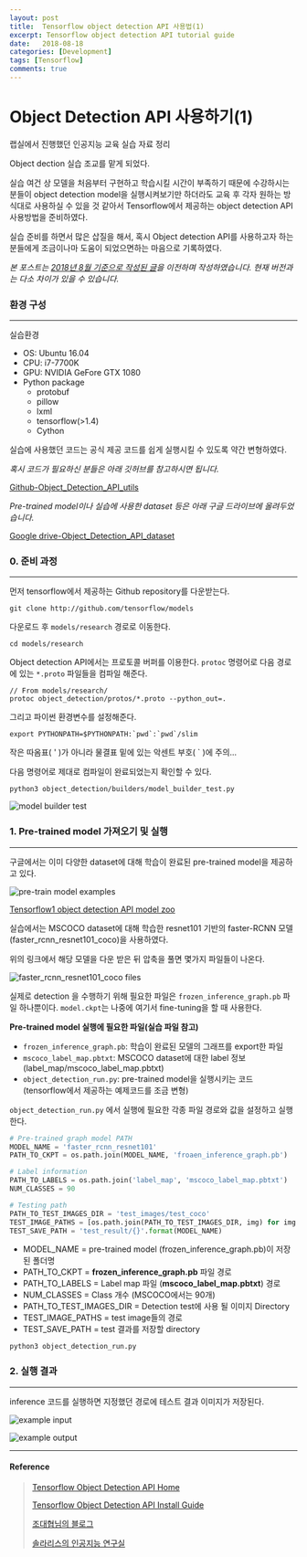 ```yaml
---
layout: post
title:  Tensorflow object detection API 사용법(1)
excerpt: Tensorflow object detection API tutorial guide
date:   2018-08-18
categories: [Development]
tags: [Tensorflow]
comments: true
---
```


# Object Detection API 사용하기(1)

랩실에서 진행했던 인공지능 교육 실습 자료 정리

Object dection 실습 조교를 맡게 되었다.

실습 여건 상 모델을 처음부터 구현하고 학습시킬 시간이 부족하기 때문에 수강하시는 분들이 object detection model을 실행시켜보기만 하더라도 교육 후 각자 원하는 방식대로 사용하실 수 있을 것 같아서 Tensorflow에서 제공하는 object detection API 사용방법을 준비하였다. 

실습 준비를 하면서 많은 삽질을 해서, 혹시 Object detection API를 사용하고자 하는 분들에게 조금이나마 도움이 되었으면하는 마음으로 기록하였다.

*본 포스트는 [2018년 8월 기준으로 작성된 글](https://blog.naver.com/bdh0727/221341342386)을 이전하며 작성하였습니다. 현재 버전과는 다소 차이가 있을 수 있습니다.*

### 환경 구성

----

실습환경

* OS: Ubuntu 16.04
* CPU: i7-7700K
* GPU: NVIDIA GeFore GTX 1080
* Python package
  * protobuf
  * pillow
  * lxml
  * tensorflow(>1.4)
  * Cython

실습에 사용했던 코드는 공식 제공 코드를 쉽게 실행시킬 수 있도록 약간 변형하였다.

*혹시 코드가 필요하신 분들은 아래 깃허브를 참고하시면 됩니다.*

 [Github-Object_Detection_API_utils](https://github.com/Daehyun-Bae/Object_Detection_API_utils)

*Pre-trained model이나 실습에 사용한 dataset 등은 아래 구글 드라이브에 올려두었습니다.*

[Google drive-Object_Detection_API_dataset](https://drive.google.com/drive/folders/1mwz5Lk-CfPM7q4Yb3X8jThlZzUYsH9by?usp=sharing)



### 0. 준비 과정

----

먼저 tensorflow에서 제공하는 Github repository를 다운받는다.

```
git clone http://github.com/tensorflow/models
```

다운로드 후 `models/research` 경로로 이동한다.

```
cd models/research
```

Object detection API에서는 프로토콜 버퍼를 이용한다.
`protoc` 명령어로 다음 경로에 있는 `*.proto` 파일들을 컴파일 해준다.

```
// From models/research/
protoc object_detection/protos/*.proto --python_out=.
```

그리고 파이썬 환경변수를 설정해준다.

```
export PYTHONPATH=$PYTHONPATH:`pwd`:`pwd`/slim
```

작은 따옴표( ' )가 아니라 물결표 밑에 있는 악센트 부호( ` )에 주의...

다음 명령어로 제대로 컴파일이 완료되었는지 확인할 수 있다.

```
python3 object_detection/builders/model_builder_test.py
```

![model builder test](https://daehyun-bae.github.io\img\post\210311-tf-obj-det-api-1\install_chk.png)



### 1. Pre-trained model 가져오기 및 실행

----

구글에서는 이미 다양한 dataset에 대해 학습이 완료된 pre-trained model을 제공하고 있다.

![pre-train model examples](https://daehyun-bae.github.io\img\post\210311-tf-obj-det-api-1\pre-train-models.png)

[Tensorflow1 object detection API model zoo](https://github.com/tensorflow/models/blob/master/research/object_detection/g3doc/tf1_detection_zoo.md)

실습에서는 MSCOCO dataset에 대해 학습한 resnet101 기반의 faster-RCNN 모델(faster_rcnn_resnet101_coco)을 사용하였다.

위의 링크에서 해당 모델을 다운 받은 뒤 압축을 풀면 몇가지 파일들이 나온다.

![faster_rcnn_resnet101_coco files](https://daehyun-bae.github.io\img\post\210311-tf-obj-det-api-1\rcnn-resnet101.png)

실제로 detection 을 수행하기 위해 필요한 파일은 `frozen_inference_graph.pb` 파일 하나뿐이다. `model.ckpt`는 나중에 여기서 fine-tuning을 할 때 사용한다.

**Pre-trained model 실행에 필요한 파일(실습 파일 참고)**

* `frozen_inference_graph.pb`: 학습이 완료된 모델의 그래프를 export한 파일
* `mscoco_label_map.pbtxt`: MSCOCO dataset에 대한 label 정보(label_map/mscoco_label_map.pbtxt)
* `object_detection_run.py`: pre-trained model을 실행시키는 코드 (tensorflow에서 제공하는 예제코드를 조금 변형)

`object_detection_run.py` 에서 실행에 필요한 각종 파일 경로와 값을 설정하고 실행한다.

```python
# Pre-trained graph model PATH
MODEL_NAME = 'faster_rcnn_resnet101'
PATH_TO_CKPT = os.path.join(MODEL_NAME, 'froaen_inference_graph.pb')

# Label information
PATH_TO_LABELS = os.path.join('label_map', 'mscoco_label_map.pbtxt')
NUM_CLASSES = 90

# Testing path
PATH_TO_TEST_IMAGES_DIR = 'test_images/test_coco'
TEST_IMAGE_PATHS = [os.path.join(PATH_TO_TEST_IMAGES_DIR, img) for img in os.listdir(PATH_TO_TEST_IMAGES_DIR)]
TEST_SAVE_PATH = 'test_result/{}'.format(MODEL_NAME)
```

* MODEL_NAME = pre-trained model (frozen_inference_graph.pb)이 저장 된 폴더명
* PATH_TO_CKPT = **frozen_inference_graph.pb** 파일 경로
* PATH_TO_LABELS = Label map 파일 (**mscoco_label_map.pbtxt**) 경로
* NUM_CLASSES = Class 개수 (MSCOCO에서는 90개)
*  PATH_TO_TEST_IMAGES_DIR = Detection test에 사용 될 이미지 Directory
* TEST_IMAGE_PATHS = test image들의 경로
* TEST_SAVE_PATH = test 결과를 저장할 directory

```
python3 object_detection_run.py
```



### 2. 실행 결과

----

inference 코드를 실행하면 지정했던 경로에 테스트 결과 이미지가 저장된다.

![example input](https://daehyun-bae.github.io\img\post\210311-tf-obj-det-api-1\test-input.png)

![example output](https://daehyun-bae.github.io\img\post\210311-tf-obj-det-api-1\test-output.png)

----

#### Reference

> [Tensorflow Object Detection API Home](https://github.com/tensorflow/models/tree/master/research/object_detection)
>
> [Tensorflow Object Detection API Install Guide](https://github.com/tensorflow/models/blob/master/research/object_detection/g3doc/installation.md)
>
> [조대협님의 블로그](http://bcho.tistory.com/1192)
>
> [솔라리스의 인공지능 연구실](http://solarisailab.com/archives/2422)